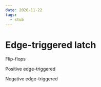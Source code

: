```yaml
---
date: 2020-11-22
tags: 
  - stub
---
```


# Edge-triggered latch

Flip-flops

Positive edge-triggered

Negative edge-triggered
